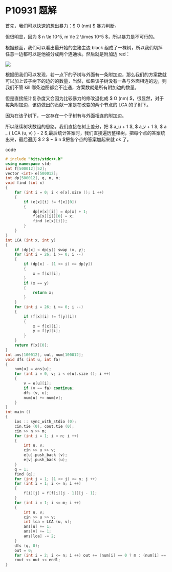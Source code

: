 # P10931 题解

首先，我们可以快速的想出暴力：$ O (nm) $ 暴力判断。

但很明显，因为 $ n \le 10^5, m \le 2 \times 10^5 $，所以暴力是不可行的。

根据题面，我们可以看出最开始的~~主猪~~主边 black 组成了一棵树，所以我们切掉任意一边都可以是他被分成两个连通块。然后就是附加边 red：

![](https://cdn.luogu.com.cn/upload/image_hosting/8l8dzomi.png)

根据图我们可以发现，若一点下的子树与外面有一条附加边，那么我们的方案数就可以加上该子树下的边的的数量，当然，如果该子树没有一条与外面相连的边，则我们不管 kill 哪条边图都会不连通，方案数就是所有附加边的数量。

但是直接统计复杂度又会因为比较暴力的修改退化成 $ O (nm) $，很显然，对于每条附加边，该边做出的贡献一定是在改变的两个节点的 LCA 的子树下。

因为在该子树下，一定存在一个子树有与外面相连的附加边。

所以继续树状数组的思路，我们直接在树上差分，把 $ a_u + 1 $, $ a_v + 1 $, $ a _ { LCA (u, v) } - 2 $,最后统计答案时，我们直接遍历整棵树，把每个点的答案统出来，最后遍历 $ 2 $ ~ $ n $把各个点的答案加起来就 ok 了。

code

```cpp
# include "bits/stdc++.h"
using namespace std;
int f[500012][52];
vector <int> e[500012];
int dp[500012], q, n, m;
void find (int x)
{
	for (int i = 0; i < e[x].size (); i ++)
	{
		if (e[x][i] != f[x][0])
		{
			dp[e[x][i]] = dp[x] + 1;
			f[e[x][i]][0] = x;
			find (e[x][i]);
		}
	}
}
int LCA (int x, int y)
{
	if (dp[x] < dp[y]) swap (x, y);
	for (int i = 26; i >= 0; i --)
	{
		if (dp[x] - (1 << i) >= dp[y])
		{
			x = f[x][i];
		}
		if (x == y)
		{
			return x;
		}
	}
	for (int i = 26; i >= 0; i --)
	{
		if (f[x][i] != f[y][i])
		{
			x = f[x][i];
			y = f[y][i];
		}
	}
	return f[x][0];
}
int ans[100012], out, num[100012];
void dfs (int u, int fa)
{
	num[u] = ans[u];
	for (int i = 0, v; i < e[u].size (); i ++)
	{
		v = e[u][i];
		if (v == fa) continue;
		dfs (v, u);
		num[u] += num[v];
	}
}
int main ()
{
	ios :: sync_with_stdio (0);
	cin.tie (0), cout.tie (0);
	cin >> n >> m;
	for (int i = 1; i < n; i ++)
	{
		int u, v;
		cin >> u >> v;
		e[u].push_back (v);
		e[v].push_back (u);
	}
	q = 1;
	find (q);
	for (int j = 1; (1 << j) <= n; j ++)
	for (int i = 1; i <= n; i ++)
	{
		f[i][j] = f[f[i][j - 1]][j - 1];
	}
	for (int i = 1; i <= m; i ++)
	{
		int u, v;
		cin >> u >> v;
		int lca = LCA (u, v);
		ans[u] += 1;
		ans[v] += 1;
		ans[lca] -= 2;
	}
	dfs (q, 0);
	out = 0;
	for (int i = 2; i <= n; i ++) out += (num[i] == 0 ? m : (num[i] == 1));
	cout << out << endl;
}
```